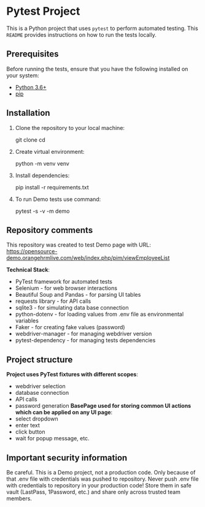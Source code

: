 # Pytest Project

This is a Python project that uses `pytest` to perform automated testing.
This `README` provides instructions on how to run the tests locally.

## Prerequisites

Before running the tests, ensure that you have the following installed on your system:

- [Python 3.6+](https://www.python.org/downloads/)
- [pip](https://pip.pypa.io/en/stable/)

## Installation

1. Clone the repository to your local machine:

   git clone <repository-url>
   cd <repository-folder>

2. Create virtual environment:

    python -m venv venv

3. Install dependencies:

    pip install -r requirements.txt

4. To run Demo tests use command:

    pytest -s -v -m demo


## Repository comments

This repository was created to test Demo page with URL: 
  https://opensource-demo.orangehrmlive.com/web/index.php/pim/viewEmployeeList

**Technical Stack**:
 - PyTest framework for automated tests
 - Selenium - for web browser interactions
 - Beautiful Soup and Pandas - for parsing UI tables
 - requests library - for API calls
 - sqlite3 - for simulating data base connection
 - python-dotenv  - for loading values from .env file as environmental variables
 - Faker - for creating fake values (password)
 - webdriver-manager - for managing webdriver version
 - pytest-dependency - for managing tests dependencies

## Project structure
**Project uses PyTest fixtures with different scopes**: 
 - webdriver selection
 - database connection
 - API calls
 - password generation 
**BasePage used for storing common UI actions which can be applied on any UI page**:
 - select dropdown
 - enter text
 - click button
 - wait for popup message, etc. 

## Important security information 
Be careful. This is a Demo project, not a production code. 
Only because of that .env file with credentials was pushed to repository. 
Never push .env file with credentials to repository in your production code! 
Store them in safe vault (LastPass, 1Password, etc.) and share only across trusted team members.

